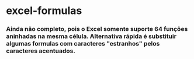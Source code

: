 # excel-formulas

### Ainda não completo, pois o Excel somente suporte 64 funções aninhadas na mesma célula. Alternativa rápida é substituir algumas formulas com caracteres "estranhos" pelos caracteres acentuados.
